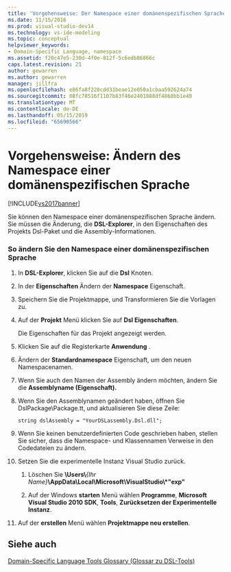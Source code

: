 ```yaml
---
title: 'Vorgehensweise: Der Namespace einer domänenspezifischen Sprache ändern | Microsoft-Dokumentation'
ms.date: 11/15/2016
ms.prod: visual-studio-dev14
ms.technology: vs-ide-modeling
ms.topic: conceptual
helpviewer_keywords:
- Domain-Specific Language, namespace
ms.assetid: f20c47e5-230d-4f0e-812f-5c6edb86866c
caps.latest.revision: 21
author: gewarren
ms.author: gewarren
manager: jillfra
ms.openlocfilehash: e86fa8f220cdd31beae12e050a1cbaa592624a74
ms.sourcegitcommit: 08fc78516f1107b83f46e2401888df4868bb1e40
ms.translationtype: MT
ms.contentlocale: de-DE
ms.lasthandoff: 05/15/2019
ms.locfileid: "65690566"
---
```

# <a name="how-to-change-the-namespace-of-a-domain-specific-language"></a>Vorgehensweise: Ändern des Namespace einer domänenspezifischen Sprache
[!INCLUDE[vs2017banner](../includes/vs2017banner.md)]

Sie können den Namespace einer domänenspezifischen Sprache ändern. Sie müssen die Änderung, die **DSL-Explorer**, in den Eigenschaften des Projekts Dsl-Paket und die Assembly-Informationen.  
  
### <a name="to-change-the-namespace-of-a-domain-specific-language"></a>So ändern Sie den Namespace einer domänenspezifischen Sprache  
  
1. In **DSL-Explorer**, klicken Sie auf die **Dsl** Knoten.  
  
2. In der **Eigenschaften** Ändern der **Namespace** Eigenschaft.  
  
3. Speichern Sie die Projektmappe, und Transformieren Sie die Vorlagen zu.  
  
4. Auf der **Projekt** Menü klicken Sie auf **Dsl Eigenschaften**.  
  
     Die Eigenschaften für das Projekt angezeigt werden.  
  
5. Klicken Sie auf die Registerkarte **Anwendung** .  
  
6. Ändern der **Standardnamespace** Eigenschaft, um den neuen Namespacenamen.  
  
7. Wenn Sie auch den Namen der Assembly ändern möchten, ändern Sie die **Assemblyname (Eigenschaft).**  
  
8. Wenn Sie den Assemblynamen geändert haben, öffnen Sie DslPackage\Package.tt, und aktualisieren Sie diese Zeile:  
  
     `string dslAssembly = "YourDSLassembly.Dsl.dll";`  
  
9. Wenn Sie keinen benutzerdefinierten Code geschrieben haben, stellen Sie sicher, dass die Namespace- und Klassennamen Verweise in den Codedateien zu ändern.  
  
10. Setzen Sie die experimentelle Instanz Visual Studio zurück.  
  
    1. Löschen Sie **\Users\\**_{Ihr Name}_**\AppData\Local\Microsoft\VisualStudio\\\*"exp"**  
  
    2. Auf der Windows **starten** Menü wählen **Programme**, **Microsoft Visual Studio 2010 SDK**, **Tools**, **Zurücksetzen der Experimentelle Instanz**.  
  
11. Auf der **erstellen** Menü wählen **Projektmappe neu erstellen**.  
  
## <a name="see-also"></a>Siehe auch  
 [Domain-Specific Language Tools Glossary (Glossar zu DSL-Tools)](https://msdn.microsoft.com/ca5e84cb-a315-465c-be24-76aa3df276aa)
